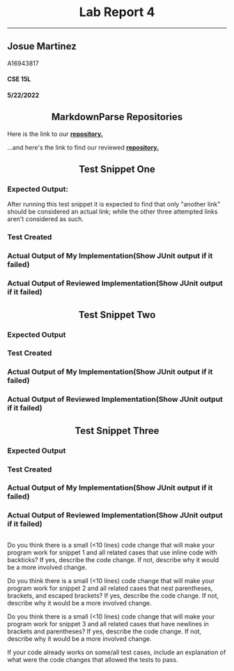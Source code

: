 # <center>Lab Report 4</center>
---
## Josue Martinez 

A16943817
#### CSE 15L
####  5/22/2022

## <center>MarkdownParse Repositories</center>
Here is the link to our __[repository.](https://github.com/jina-leemon/markdown-parser)__

...and here's the link to find our reviewed __[repository.](https://github.com/TheJoeship/markdown-parser-fork)__


## <center>Test Snippet One</center>
###    Expected Output:
After running this test snippet it is expected to find that only "another link" should be considered an actual link; while the other three attempted links aren't considered as such. 

###   Test Created

### Actual Output of My Implementation(Show JUnit output if it failed)

### Actual Output of Reviewed Implementation(Show JUnit output if it failed)



## <center>Test Snippet Two</center>
###    Expected Output

   ### Test Created

###    Actual Output of My Implementation(Show JUnit output if it failed)

###    Actual Output of Reviewed Implementation(Show JUnit output if it failed)



## <center>Test Snippet Three</center>
###    Expected Output

 ###   Test Created

###    Actual Output of My Implementation(Show JUnit output if it failed)

###    Actual Output of Reviewed Implementation(Show JUnit output if it failed)

## <center></center>
Do you think there is a small (<10 lines) code change that will make your program work for snippet 1 and all related cases that use inline code with backticks? If yes, describe the code change. If not, describe why it would be a more involved change.


Do you think there is a small (<10 lines) code change that will make your program work for snippet 2 and all related cases that nest parentheses, brackets, and escaped brackets? If yes, describe the code change. If not, describe why it would be a more involved change.


Do you think there is a small (<10 lines) code change that will make your program work for snippet 3 and all related cases that have newlines in brackets and parentheses? If yes, describe the code change. If not, describe why it would be a more involved change.


If your code already works on some/all test cases, include an explanation of what were the code changes that allowed the tests to pass.
